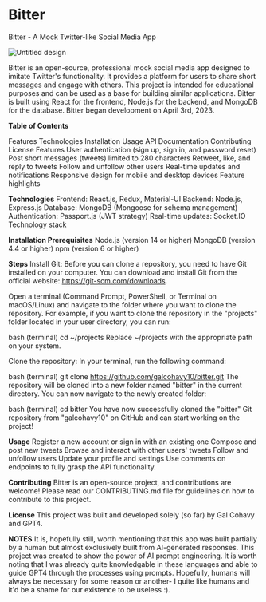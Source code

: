 # Bitter
Bitter - A Mock Twitter-like Social Media App

![Untitled design](https://user-images.githubusercontent.com/96891588/229640942-02aff651-96d2-457b-8591-e6656f8a755b.png)

Bitter is an open-source, professional mock social media app designed to imitate Twitter's functionality. It provides a platform for users to share short messages and engage with others. This project is intended for educational purposes and can be used as a base for building similar applications. Bitter is built using React for the frontend, Node.js for the backend, and MongoDB for the database. Bitter began development on April 3rd, 2023.


**Table of Contents**

  Features
  Technologies
  Installation
  Usage
  API Documentation
  Contributing
  License
  Features
  User authentication (sign up, sign in, and password reset)
  Post short messages (tweets) limited to 280 characters
  Retweet, like, and reply to tweets
  Follow and unfollow other users
  Real-time updates and notifications
  Responsive design for mobile and desktop devices
  Feature highlights

**Technologies**
    Frontend: React.js, Redux, Material-UI
    Backend: Node.js, Express.js
    Database: MongoDB (Mongoose for schema management)
    Authentication: Passport.js (JWT strategy)
    Real-time updates: Socket.IO
    Technology stack

**Installation Prerequisites**
    Node.js (version 14 or higher)
    MongoDB (version 4.4 or higher)
    npm (version 6 or higher)
    
    
**Steps**
  Install Git: Before you can clone a repository, you need to have Git installed on your computer. You can download and install Git from the official website: https://git-scm.com/downloads.

Open a terminal (Command Prompt, PowerShell, or Terminal on macOS/Linux) and navigate to the folder where you want to clone the repository. For example, if you want to clone the repository in the "projects" folder located in your user directory, you can run:

bash (terminal)
cd ~/projects
Replace ~/projects with the appropriate path on your system.

Clone the repository: In your terminal, run the following command:

bash (terminal)
git clone https://github.com/galcohavy10/bitter.git
The repository will be cloned into a new folder named "bitter" in the current directory. You can now navigate to the newly created folder:

bash (terminal)
cd bitter
You have now successfully cloned the "bitter" Git repository from "galcohavy10" on GitHub and can start working on the project!

**Usage**
  Register a new account or sign in with an existing one
  Compose and post new tweets
  Browse and interact with other users' tweets
  Follow and unfollow users
  Update your profile and settings
  Use comments on endpoints to fully grasp the API functionality.

**Contributing**
  Bitter is an open-source project, and contributions are welcome! Please read our CONTRIBUTING.md file for guidelines on how to contribute to this project.

**License**
This project was built and developed solely (so far) by Gal Cohavy and GPT4.

**NOTES**
It is, hopefully still, worth mentioning that this app was built partially by a human but almost exclusively built from AI-generated responses. This project was created to show the power of AI prompt engineering. It is worth noting that I was already quite knowledgable in these languages and able to guide GPT4 through the processes using prompts. Hopefully, humans will always be necessary for some reason or another- I quite like humans and it'd be a shame for our existence to be useless :).
